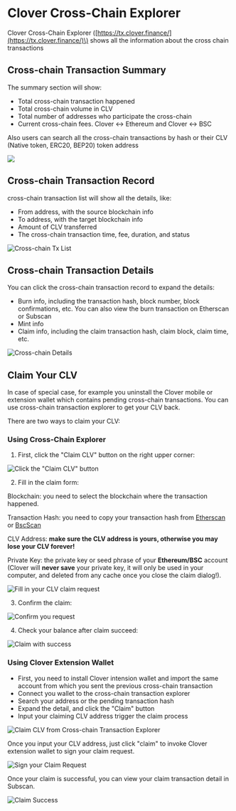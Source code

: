 # Clover Cross-Chain Explorer

Clover Cross-Chain Explorer \([https://tx.clover.finance/](https://tx.clover.finance/)\) shows all the information about the cross chain transactions

## Cross-chain Transaction Summary

The summary section will show:

* Total cross-chain transaction happened
* Total cross-chain volume in CLV
* Total number of addresses who participate the cross-chain
* Current cross-chain fees.  Clover &lt;-&gt; Ethereum and Clover &lt;-&gt; BSC

Also users can search all the cross-chain transactions by hash or their CLV \(Native token, ERC20, BEP20\) token address

![](../.gitbook/assets/image%20%2881%29.png)

## Cross-chain Transaction Record

cross-chain transaction list will show all the details, like:

* From address, with the source blockchain info
* To address, with the target blockchain info
* Amount of CLV transferred
* The cross-chain transaction time, fee, duration, and status

![Cross-chain Tx List](../.gitbook/assets/image%20%2867%29.png)

## Cross-chain Transaction Details

You can click the cross-chain transaction record to expand the details:

* Burn info, including the transaction hash, block number, block confirmations, etc. You can also view the burn transaction on Etherscan or Subscan
* Mint info
* Claim info, including the claim transaction hash, claim block, claim time, etc.

![Cross-chain Details](../.gitbook/assets/image%20%2868%29.png)

## Claim Your CLV

In case of special case, for example you uninstall the Clover mobile or extension wallet which contains pending cross-chain transactions.  You can use cross-chain transaction explorer to get your CLV back.

There are two ways to claim your CLV:

### Using Cross-Chain Explorer

1. First, click the "Claim CLV" button on the right upper corner:

![Click the &quot;Claim CLV&quot; button](../.gitbook/assets/image%20%2886%29.png)

2. Fill in the claim form:

Blockchain: you need to select the blockchain where the transaction happened.

Transaction Hash: you need to copy your transaction hash from [Etherscan](https://etherscan.io/) or [BscScan](https://bscscan.com/)

CLV Address: **make sure the CLV address is yours, otherwise you may lose your CLV forever!**

Private Key: the private key or seed phrase of your **Ethereum/BSC** account \(Clover will **never save** your private key, it will only be used in your computer, and deleted from any cache once you close the claim dialog!\).

![Fill in your CLV claim request](../.gitbook/assets/image%20%2887%29.png)

3. Confirm the claim:

![Confirm you request](../.gitbook/assets/image%20%2885%29.png)

4. Check your balance after claim succeed:

![Claim with success](../.gitbook/assets/image%20%2888%29.png)

### Using Clover Extension Wallet

* First, you need to install Clover intension wallet and import the same account from which you sent the previous cross-chain transaction
* Connect you wallet to the cross-chain transaction explorer
* Search your address or the pending transaction hash
* Expand the detail, and click the "Claim" button
* Input your claiming CLV address trigger the claim process

![Claim CLV from Cross-chain Transaction Explorer](../.gitbook/assets/image%20%2870%29.png)

Once you input your CLV address, just click "claim" to invoke Clover extension wallet to sign your claim request.

![Sign your Claim Request ](../.gitbook/assets/image%20%2865%29.png)

Once your claim is successful, you can view your claim transaction detail in Subscan.

![Claim Success](../.gitbook/assets/image%20%2866%29.png)




